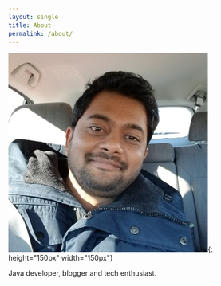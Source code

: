 ```yaml
---
layout: single
title: About
permalink: /about/
---
```


![](/assets/images/author.jpg){: height="150px" width="150px"}

Java developer, blogger and tech enthusiast.